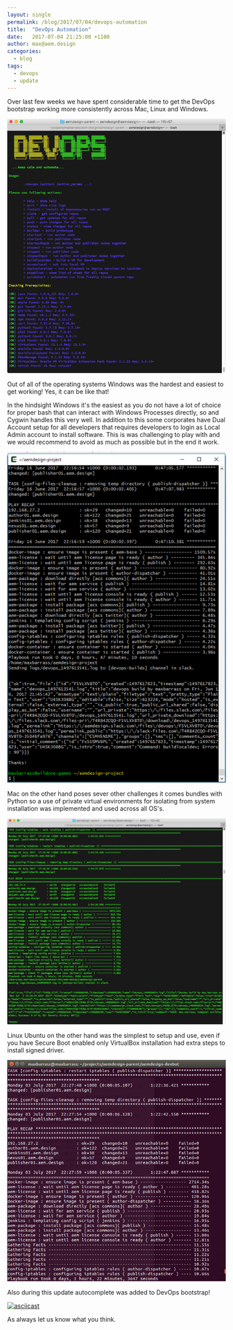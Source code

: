 ```yaml
---
layout: single
permalink: /blog/2017/07/04/devops-automation
title:  "DevOps Automation"
date:   2017-07-04 21:25:00 +1100
author: max@aem.design
categories:
  - blog
tags:
  - devops
  - update
---
```


Over last few weeks we have spent considerable time to get the DevOps bootstrap working more consistently across Mac, Linux and Windows.

![DevOps Bootstrap](/assets/images/devops/bootstrap.png)

Out of all of the operating systems Windows was the hardest and easiest to get working! Yes, it can be like that!

In the hindsight Windows it's the easiest as you do not have a lot of choice for proper bash that can interact with Windows Processes directly, so and Cygwin handles this very well. In addition to this some corporates have Dual Account setup for all developers that requires developers to login as Local Admin account to install software. This is was challenging to play with and we would recommend to avoid as much as possible but in the end it work.

![DevOps Bootstrap Success Win10 Cygwin](/assets/images/devops/success-win10-cygwin1.png)

Mac on the other hand poses sever other challenges it comes bundles with Python so a use of private virtual environments for isolating from system installation was implemented and used across all OS's.

![DevOps Bootstrap Success Mac](/assets/images/devops/success-mac.png)

Linux Ubuntu on the other hand was the simplest to setup and use, even if you have Secure Boot enabled only VirtualBox installation had extra steps to install signed driver.

![DevOps Bootstrap Success Mac](/assets/images/devops/success-ubuntu.png)

Also during this update autocomplete was added to DevOps bootstrap!

[![asciicast](https://asciinema.org/a/3GrVPCGnClzzQQW9MWWqpZ9Vt.png)](https://asciinema.org/a/3GrVPCGnClzzQQW9MWWqpZ9Vt)

As always let us know what you think.
